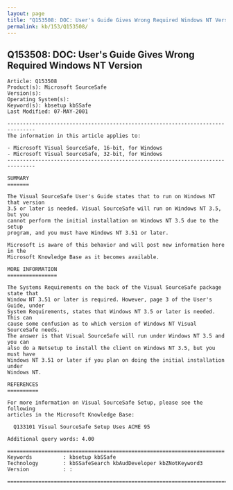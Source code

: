 ```yaml
---
layout: page
title: "Q153508: DOC: User's Guide Gives Wrong Required Windows NT Version"
permalink: kb/153/Q153508/
---
```


## Q153508: DOC: User's Guide Gives Wrong Required Windows NT Version

	Article: Q153508
	Product(s): Microsoft SourceSafe
	Version(s): 
	Operating System(s): 
	Keyword(s): kbsetup kbSSafe
	Last Modified: 07-MAY-2001
	
	-------------------------------------------------------------------------------
	The information in this article applies to:
	
	- Microsoft Visual SourceSafe, 16-bit, for Windows 
	- Microsoft Visual SourceSafe, 32-bit, for Windows 
	-------------------------------------------------------------------------------
	
	SUMMARY
	=======
	
	The Visual SourceSafe User's Guide states that to run on Windows NT that version
	3.5 or later is needed. Visual SourceSafe will run on Windows NT 3.5, but you
	cannot perform the initial installation on Windows NT 3.5 due to the setup
	program, and you must have Windows NT 3.51 or later.
	
	Microsoft is aware of this behavior and will post new information here in the
	Microsoft Knowledge Base as it becomes available.
	
	MORE INFORMATION
	================
	
	The Systems Requirements on the back of the Visual SourceSafe package state that
	Window NT 3.51 or later is required. However, page 3 of the User's Guide, under
	System Requirements, states that Windows NT 3.5 or later is needed. This can
	cause some confusion as to which version of Windows NT Visual SourceSafe needs.
	The answer is that Visual SourceSafe will run under Windows NT 3.5 and you can
	also do a Netsetup to install the client on Windows NT 3.5, but you must have
	Windows NT 3.51 or later if you plan on doing the initial installation under
	Windows NT.
	
	REFERENCES
	==========
	
	For more information on Visual SourceSafe Setup, please see the following
	articles in the Microsoft Knowledge Base:
	
	  Q133101 Visual SourceSafe Setup Uses ACME 95
	
	Additional query words: 4.00
	
	======================================================================
	Keywords          : kbsetup kbSSafe 
	Technology        : kbSSafeSearch kbAudDeveloper kbZNotKeyword3
	Version           : :
	
	=============================================================================
	
